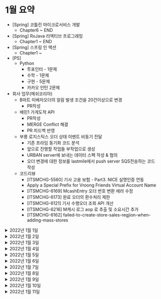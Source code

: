 # 1월 요약
- [Spring] 코틀린 마이크로서비스 개발 
  - Chapter6 ~ END
- [Spring] RxJava 리액티브 프로그래밍 
  - Chapter1 ~ END
- [Spring] 스프링 인 액션
  - Chapter1 ~ 
- [PS] 
  - Python
    - 투포인터 - 1문제
    - 수학 - 1문제
    - 구현 - 5문제
    - 카카오 인턴 2문제
- 회사 업무(메쉬코리아)
  - B마트 미배차오더의 알람 발생 조건을 20건이상으로 변경
    - PR작성
  - 배민1 가게도착 API 
    - PR작성
    - MERGE Conflict 해결
    - PR 피드백 반영
  - 부릉 로지스틱스 오더 상태 이벤트 비동기 전달
    - 기존 프라임 동기화 코드 분석
    - 앞으로 진행할 작업들 부작업으로 생성
    - URBAN server에 보내는 데이터 스펙 작성 & 협의
    - 오더 변경에 대한 정보를 lastmile에서 push server SQS전송하는 코드 작성
  - 코드리뷰
    - [ITSMCHG-5560] 기사 고용 보험 - Part3. NICE 실명인증 연동
    - Apply a Special Prefix for Vroong Friends Virtual Account Name
    - [ITSMCHG-6169] McashEntry 오더 번호 변환 에러 수정
    - [ITSMCHG-6173] 완료 오더의 환수처리 제한
    - [ITSMCHG-6121] 기사 수행오더 조회 API 개선
    - [ITSMCHG-6216] M캐시 로그 aop 로 추출 및 소요시간 추가
    - [ITSMCHG-6162] failed-to-create-store-sales-regjion-when-adding-mass-stores

<details> <summary>2022년 1월 1일</summary>

## 회사 업무

## 개인 공부
- [PS] python
  - 두포인터 알고리즘 1문제
- [Spring] 코틀린 마이크로서비스 개발 
  - 6.리액티브 스프링 데이터 (0% -> 100%) 
  - 7.도커 만들기 (0% -> 100%) 
  - 8.마이크로서비스 확장 (0% -> 100%) 
  - 9.스프링 마이크로서비스 테스트 (0% -> 100%) 

</details>

<details> <summary>2022년 1월 2일</summary>

## 회사 업무

## 개인 공부
- [PS] python
  - 수학 알고리즘 1문제
- [Spring] 코틀린 마이크로서비스 개발 
  - 10.마이크로서비스 모니터링 (0% -> 100%)
  - 11.마이크로서비스 배포 (0% -> 100%)
  - 12.모범사례 (0% -> 100%)
- [Spring] RxJava 리액티브 프로그래밍 
  - 1.RxJava의 기본 (0% -> 50%)

</details>

<details> <summary>2022년 1월 3일</summary>

## 회사 업무
- B마트 미배차오더의 알람 발생 조건을 20건이상으로 변경
  - PR작성
- 배민1 가게도착 API 
  - PR작성 
- 코드리뷰
  - [ITSMCHG-5560] 기사 고용 보험 - Part3. NICE 실명인증 연동

## 개인 공부
- [PS] python
  - 구현 알고리즘 1문제
- [Spring] RxJava 리액티브 프로그래밍 
  - 1.RxJava의 기본 (50% -> 70%)

</details>

<details> <summary>2022년 1월 4일</summary>

## 회사 업무
- 배민1 가게도착 API 
  - MERGE Conflict 해결
- 부릉 로지스틱스 오더 상태 이벤트 비동기 전달
  - 기존 프라임 동기화 코드 분석
  - 앞으로 진행할 작업들 부작업으로 생성
- 코드리뷰
  - [ITSMCHG-6108] Apply a Special Prefix for Vroong Friends Virtual Account Name
  - Hotfix - removeAgent, updateAgent(unemployed)시 고용보험 있는지 확인 유효성

## 개인 공부
- [PS] python
  - 구현 알고리즘 1문제
- [Spring] RxJava 리액티브 프로그래밍 
  - 1.RxJava의 기본 (70% -> 100%)

</details>

<details> <summary>2022년 1월 5일</summary>

## 회사 업무
- 부릉 로지스틱스 오더 상태 이벤트 비동기 전달
  - URBAN server에 보내는 데이터 스펙 작성
- 코드리뷰
  - [ITSMCHG-6169] McashEntry 오더 번호 변환 에러 수정

## 개인 공부
- [PS] python
  - 구현 알고리즘 1문제
- [Spring] RxJava 리액티브 프로그래밍 
  - 2.RxJava를 사용하는 데 필요한 배경 지식 (0% -> 100%)

</details>

<details> <summary>2022년 1월 6일</summary>

## 회사 업무
- 부릉 로지스틱스 오더 상태 이벤트 비동기 전달
  - URBAN server에 보내는 데이터 스펙 협의
- 배민1 가게도착 API
  - PR 피드백 반영
- 코드리뷰
  - [ITSMCHG-6173] 완료 오더의 환수처리 제한
  - [ITSMCHG-6121] 기사 수행오더 조회 API 개선

## 개인 공부
- [PS] python
  - 카카오 인턴 1문제
- [Spring] RxJava 리액티브 프로그래밍 
  - 3.RxJava의 메커니즘 (0% -> 100%)

</details>

<details> <summary>2022년 1월 7일</summary>

## 회사 업무
- 부릉 로지스틱스 오더 상태 이벤트 비동기 전달
  - 오더 변경에 대한 정보를 lastmile에서 push server SQS전송하는 코드 작성
- 배민1 가게도착 API
  - PR 피드백 반영

## 개인 공부
- [PS] python
  - 카카오 인턴 1문제
- [Spring] RxJava 리액티브 프로그래밍 
  - 4.Flowable 과 Oservable의 연산자 (0% -> 40%)

</details>

<details> <summary>2022년 1월 8일</summary>

## 회사 업무

## 개인 공부
- [PS] python
  - 정렬 1문제 
- [Spring] RxJava 리액티브 프로그래밍 
  - 4.Flowable 과 Oservable의 연산자 (40% -> 100%)
  - 5.Processor와 Subject (0% -> 100%)
  - 6.RxJava의 디버깅과 테스트 (0% -> 100%)

</details>

<details> <summary>2022년 1월 9일</summary>

## 회사 업무

## 개인 공부
- [PS] python
  - 구현 1문제 
- [Spring] 스프링 인 액션
  - 1.스프링 시작하기 (0% -> 100%)
  - 2.웹 애플리케이션 개발하기 (0% -> 20%) 

</details>


<details> <summary>2022년 1월 10일</summary>

## 회사 업무
- 부릉 로지스틱스 오더 상태 이벤트 비동기 전달
  - 카프카연동 검토
- 위클리 미팅

## 개인 공부
- [PS] python
  - 구현 1문제 
- [Spring] 스프링 인 액션
  - 2.웹 애플리케이션 개발하기 (20% -> 100%)
  - 3.데이터로 작업하기 (0% -> 100%)

</details>

<details> <summary>2022년 1월 11일</summary>

## 회사 업무
- 부릉 로지스틱스 오더 상태 이벤트 비동기 전달
  - 카프카 연동 검토
  - 카프카 기존 코드 분석
- 코드 리뷰
  - [ITSMCHG-6216] M캐시 로그 aop 로 추출 및 소요시간 추가
  - [ITSMCHG-6162] failed-to-create-store-sales-regjion-when-adding-mass-stores

## 개인 공부
- [PS] python
  - 구현 1문제 

</details>